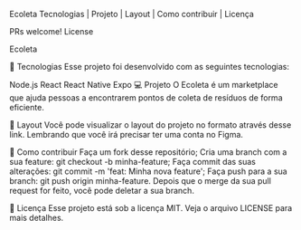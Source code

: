 
Ecoleta
Tecnologias   |    Projeto   |    Layout   |    Como contribuir   |    Licença

PRs welcome! License


Ecoleta

🚀 Tecnologias
Esse projeto foi desenvolvido com as seguintes tecnologias:

Node.js
React
React Native
Expo
💻 Projeto
O Ecoleta é um marketplace que ajuda pessoas a encontrarem pontos de coleta de resíduos de forma eficiente.

🔖 Layout
Você pode visualizar o layout do projeto no formato através desse link. Lembrando que você irá precisar ter uma conta no Figma.

🤔 Como contribuir
Faça um fork desse repositório;
Cria uma branch com a sua feature: git checkout -b minha-feature;
Faça commit das suas alterações: git commit -m 'feat: Minha nova feature';
Faça push para a sua branch: git push origin minha-feature.
Depois que o merge da sua pull request for feito, você pode deletar a sua branch.

📝 Licença
Esse projeto está sob a licença MIT. Veja o arquivo LICENSE para mais detalhes.
